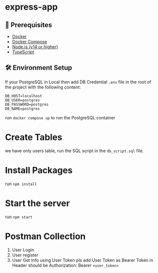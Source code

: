 # express-app

## 🚀 Prerequisites

- [Docker](https://www.docker.com/products/docker-desktop)
- [Docker Compose](https://docs.docker.com/compose/)
- [Node.js (v14 or higher)](https://nodejs.org/) 
- [TypeScript](https://www.typescriptlang.org/)

## 🛠 Environment Setup

If your PostgreSQL in Local then add DB Credential `.env` file in the root of the project with the following content:

```env
DB_HOST=localhost
DB_USER=postgres
DB_PASSWORD=postgres
DB_NAME=postgres 
```
run `docker compose up` to run the PostgreSQL container

# Create Tables 
we have only users table, run the SQL script in the `db_script.sql` file.

# Install Packages 

run `npm install` 

# Start the server 

run `npm start`

# Postman Collection 
1. User Login 
2. User register 
3. User Get Info using User Token 
    pls add User Token as Bearer Token in Header should be 
    Authorization: Bearer `<user_token>`